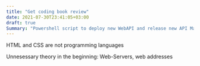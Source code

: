 ```yaml
---
title: "Get coding book review"
date: 2021-07-30T23:41:05+03:00
draft: true
Summary: "Powershell script to deploy new WebAPI and release new API Management revision with zero downtime."
---
```


HTML and CSS are not programming languages

Unnesessary theory in the beginning: Web-Servers, web addresses